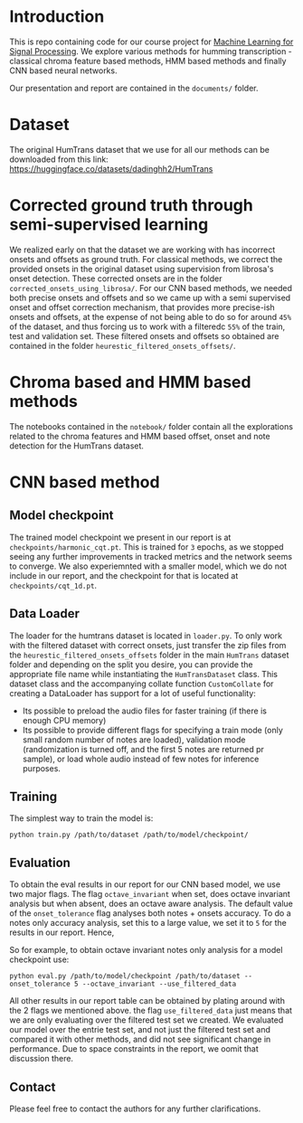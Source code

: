 # Introduction

This is repo containing code for our course project for [Machine Learning for Signal Processing](https://ycemsubakan.github.io/mlsp.html). We explore various methods for humming transcription - classical chroma feature based methods, HMM based methods and finally CNN based neural networks.

Our presentation and report are contained in the `documents/` folder.

# Dataset
The original HumTrans dataset that we use for all our methods can be downloaded from this link: https://huggingface.co/datasets/dadinghh2/HumTrans

# Corrected ground truth through semi-supervised learning
We realized early on that the dataset we are working with has incorrect onsets and offsets as ground truth. For classical methods, we correct the provided onsets in the original dataset using supervision from librosa's onset detection. These corrected onsets are in the folder `corrected_onsets_using_librosa/`. For our CNN based methods, we needed both precise onsets and offsets and so we came up with a semi supervised onset and offset correction mechanism, that provides more precise-ish onsets and offsets, at the expense of not being able to do so for around `45%` of the dataset, and thus forcing us to work  with a filteredc `55%` of the train, test and validation set. These filtered onsets and offsets so obtained are contained in the folder `heurestic_filtered_onsets_offsets/`.

# Chroma based and HMM based methods
The notebooks contained in the `notebook/` folder contain all the explorations related to the chroma features and HMM based offset, onset and note detection for the HumTrans dataset.

# CNN based method
## Model checkpoint
The trained model checkpoint we present in our report is at `checkpoints/harmonic_cqt.pt`. This is trained for `3` epochs, as we stopped seeing any further improvements in tracked metrics and the network seems to converge. We also experiemnted with a smaller model, which we do not include in our report, and the checkpoint for that is located at `checkpoints/cqt_1d.pt`.

## Data Loader
The loader for the humtrans  dataset is located in `loader.py`. To only work with the filtered dataset with correct onsets, just transfer the zip files from the `heurestic_filtered_onsets_offsets` folder in  the main `HumTrans` dataset folder and depending on the split you desire, you can provide the appropriate file name  while instantiating the `HumTransDataset` class. This dataset class and the accompanying collate function `CustomCollate` for creating a DataLoader has support for a lot of useful functionality:
- Its possible to preload the audio files for faster training (if there is enough CPU memory)
- Its possible to provide different flags for specifying a train mode (only small random number of notes are loaded), validation mode (randomization is turned off, and the first 5 notes are returned pr sample), or load whole audio instead of few notes for inference purposes.

## Training 
The simplest way to train the model is:

```
python train.py /path/to/dataset /path/to/model/checkpoint/
```

## Evaluation
To obtain the eval results in our report for our CNN based model, we use two major flags. The flag `octave_invariant` when set, does octave invariant analysis but when absent, does an octave aware analysis. The default value of the `onset_tolerance` flag  analyses both notes + onsets accuracy. To do a notes only accuracy analysis, set this to a large value, we set it to `5` for the results in our report. Hence, 

So for example, to obtain octave invariant notes only analysis for a model checkpoint use:
```
python eval.py /path/to/model/checkpoint /path/to/dataset --onset_tolerance 5 --octave_invariant --use_filtered_data
```
All other results in our report table can be obtained by plating around with the 2 flags we mentioned above. the flag `use_filtered_data` just means that we are only evaluating over the filtered test set we created. We evaluated our model over the entrie test set, and not just the filtered test set and compared it with other methods, and did not see significant change in performance. Due to space constraints in the report, we oomit that discussion there. 


## Contact
Please feel free to contact the authors for any further clarifications.

